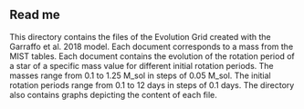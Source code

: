 ## Read me

This directory contains the files of the Evolution Grid created with the Garraffo et al. 2018 model.
Each document corresponds to a mass from the MIST tables.
Each document contains the evolution of the rotation period of a star of a specific mass value for different initial rotation periods.
The masses range from 0.1 to 1.25 M_sol in steps of 0.05 M_sol.
The initial rotation periods range from 0.1 to 12 days in steps of 0.1 days.
The directory also contains graphs depicting the content of each file.
